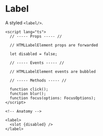 # Label

A styled `<label/>`.

<script>
    import Playground from './LabelPlayground.svelte';
</script>

<Playground />

```svelte
<script lang="ts">
  // ----- Props ----- //

  // HTMLLabelElement props are forwarded

  let disabled = false;

  // ----- Events ----- //

  // HTMLLabelElement events are bubbled

  // ----- Methods ----- //

  function click();
  function blur();
  function focus(options: FocusOptions);
</script>

<!-- Anatomy -->

<label>
  <slot {disabled} />
</label>
```
